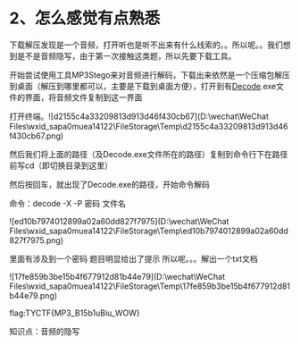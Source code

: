 # 2、怎么感觉有点熟悉

下载解压发现是一个音频，打开听也是听不出来有什么线索的。。所以呢。。我们想到是不是音频隐写，由于第一次接触这类题，所以先要下载工具。

开始尝试使用工具MP3Stego来对音频进行解码，下载出来依然是一个压缩包解压到桌面（解压到哪里都可以，主要是下载到桌面方便），打开到有[Decode](https://so.csdn.net/so/search?q=Decode&spm=1001.2101.3001.7020).exe文件的界面，将音频文件复制到这一界面

打开终端。![d2155c4a33209813d913d46f430cb67](D:\wechat\WeChat Files\wxid_sapa0muea14122\FileStorage\Temp\d2155c4a33209813d913d46f430cb67.png)

然后我们将上面的路径（及Decode.exe文件所在的路径）复制到命令行下在路径前写cd（即切换目录到这里）

然后按回车，就出现了Decode.exe的路径，开始命令解码

命令：decode -X -P 密码 文件名

![ed10b7974012899a02a60dd827f7975](D:\wechat\WeChat Files\wxid_sapa0muea14122\FileStorage\Temp\ed10b7974012899a02a60dd827f7975.png)

里面有涉及到一个密码
题目明显给出了提示
所以呢。。。解出一个txt文档

![17fe859b3be15b4f677912d81b44e79](D:\wechat\WeChat Files\wxid_sapa0muea14122\FileStorage\Temp\17fe859b3be15b4f677912d81b44e79.png)

flag:TYCTF{MP3_B15b1uBiu_WOW}

知识点：音频的隐写
